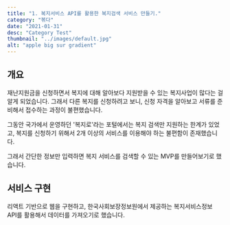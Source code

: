 ```yaml
---
title: "1. 복지서비스 API를 활용한 복지검색 서비스 만들기."
category: "볶다"
date: "2021-01-31"
desc: "Category Test"
thumbnail: "../images/default.jpg"
alt: "apple big sur gradient"
---
```


## 개요

재난지원금을 신청하면서 복지에 대해 알아보다 지원받을 수 있는 복지사업이 많다는 걸 알게 되었습니다. 그래서 다른 복지를 신청하려고 보니, 신청 자격을 알아보고 서류를 준비해서 접수하는 과정이 불편했습니다.

그동안 국가에서 운영하던 '복지로'라는 포털에서는 복지 검색만 지원하는 한계가 있었고, 복지를 신청하기 위해서 2개 이상의 서비스를 이용해야 하는 불편함이 존재했습니다.

그래서 간단한 정보만 입력하면 복지 서비스를 검색할 수 있는 MVP를 만들어보기로 했습니다.

## 서비스 구현

리액트 기반으로 웹을 구현하고, 한국사회보장정보원에서 제공하는 복지서비스정보 API를 활용해서 데이터를 가져오기로 했습니다.
